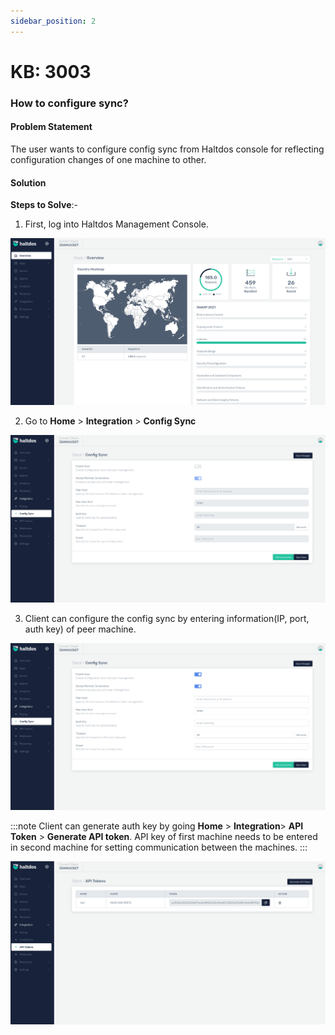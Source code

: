```yaml
---
sidebar_position: 2
---
```


# KB: 3003

### **How to configure sync?**

#### **Problem Statement**

The user wants to configure config sync from Haltdos console for reflecting configuration changes of one machine to other.

#### **Solution**

**Steps to Solve**:-

1. First, log into Haltdos Management Console.

![kb-3003](/img/platform/kb/overview_kb_3003_1.png)

2. Go to **Home** > **Integration** > **Config Sync**

![kb-3003](/img/platform/kb/config_sync_kb_3003_2.png)

3. Client can configure the config sync by entering information(IP, port, auth key) of peer machine.

![kb-3003](/img/platform/kb/enable_config_sync_kb_3003_3.png)

:::note
Client can generate auth key by going **Home** > **Integration**> **API Token** > **Generate API token**. API key of first machine needs to be entered in second machine for setting communication between the machines.
:::

![kb-3003](/img/platform/kb/api_token_kb_3003_4.png)